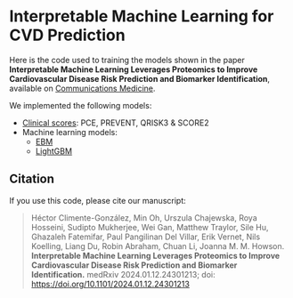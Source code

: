 # Interpretable Machine Learning for CVD Prediction

Here is the code used to training the models shown in the paper **Interpretable Machine Learning Leverages Proteomics to Improve Cardiovascular Disease Risk Prediction and Biomarker Identification**, available on [Communications Medicine](https://www.nature.com/articles/s43856-025-00872-0).

We implemented the following models:

- [Clinical scores](clinical_scores): PCE, PREVENT, QRISK3 & SCORE2
- Machine learning models:
  - [EBM](ebm)
  - [LightGBM](lightgbm)

## Citation

If you use this code, please cite our manuscript:

> Héctor Climente-González, Min Oh, Urszula Chajewska, Roya Hosseini, Sudipto Mukherjee, Wei Gan, Matthew Traylor, Sile Hu, Ghazaleh Fatemifar, Paul Pangilinan Del Villar, Erik Vernet, Nils Koelling, Liang Du, Robin Abraham, Chuan Li, Joanna M. M. Howson. 
**Interpretable Machine Learning Leverages Proteomics to Improve Cardiovascular Disease Risk Prediction and Biomarker Identification.** 
medRxiv 2024.01.12.24301213; doi: https://doi.org/10.1101/2024.01.12.24301213
